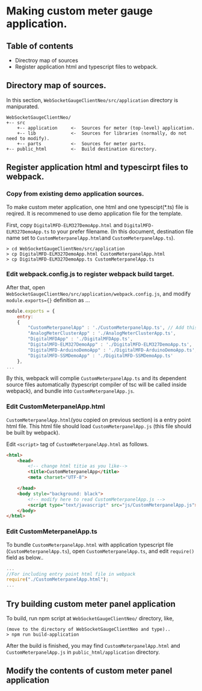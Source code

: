 # Making custom meter gauge application.

## Table of contents
* Directroy map of sources
* Register application html and typescript files to webpack.

## Directory map of sources.
In this section, `WebSocketGaugeClientNeo/src/application` directory is manipurated.

```
WebSocketGaugeClientNeo/
+-- src
	+-- application		<-	Sources for meter (top-level) application.
    +-- lib				<-	Sources for libraries (normally, do not need to modify).
    +-- parts			<-	Sources for meter parts.
+-- public_html 		<-	Build destination directory.
```

## Register application html and typescirpt files to webpack.
### Copy from existing demo application sources.
To make custom meter application, one html and one typescipt(*.ts) file is reqired.
It is recommened to use demo application file for the template.

First, copy `DigitalMFD-ELM327DemoApp.html` and `DigitalMFD-ELM327DemoApp.ts` to your prefer filename. (In this document, destination file name set to `CustomMeterpanelApp.html`and `CustomMeterpanelApp.ts`).
```
> cd WebSocketGaugeClientNeo/src/application
> cp DigitalMFD-ELM327DemoApp.html CustomMeterpanelApp.html
> cp DigitalMFD-ELM327DemoApp.ts CustomMeterpanelApp.ts
```

### Edit webpack.config.js to register webpack build target.
After that, open `WebSocketGaugeClientNeo/src/application/webpack.config.js`, and modify `module.exports={}` definition as ...

```js
module.exports = {
    entry:
    {
        "CustomMeterpanelApp" : './CustomMeterpanelApp.ts', // Add this line.
        "AnalogMeterClusterApp" : './AnalogMeterClusterApp.ts',
        "DigitalMFDApp" : './DigitalMFDApp.ts',
        "DigitalMFD-ELM327DemoApp" : './DigitalMFD-ELM327DemoApp.ts',
        "DigitalMFD-ArduinoDemoApp" : './DigitalMFD-ArduinoDemoApp.ts',
        "DigitalMFD-SSMDemoApp" : './DigitalMFD-SSMDemoApp.ts'
    },
...
```
By this, webpack will complie `CustomMeterpanelApp.ts` and its dependent source files automatically (typescript compiler of tsc will be called inside webpack), and bundle into `CustomMeterpanelApp.js`.

### Edit CustomMeterpanelApp.html
`CustomMeterpanelApp.html`(you copied on previous section) is a entry point html file. This html file should load `CustomMeterpanelApp.js` (this file should be built by webpack).

Edit `<script>` tag of `CustomMeterpanelApp.html` as follows.
```html
<html>
    <head>
    	<!-- change html titie as you like-->
        <title>CustomMeterpanelApp</title>
        <meta charset="UTF-8">

    </head>
    <body style="background: black">
    	<!-- modify here to read CustomMeterpanelApp.js -->
        <script type="text/javascript" src="js/CustomMeterpanelApp.js"></script>
    </body>
</html>
```

### Edit CustomMeterpanelApp.ts
To bundle `CustomMeterpanelApp.html` with application typescript file (`CustomMeterpanelApp.ts`), open `CustomMeterpanelApp.ts`, and edit `require()` field as below..

```js
...
//For including entry point html file in webpack
require("./CustomMeterpanelApp.html");
...
```

## Try building custom meter panel application

To build, run npm script at `WebSocketGaugeClientNeo/` directory, like,
```
(move to the directory of WebSocketGaugeClientNeo and type)..
> npm run build-application
```

After the build is finished, you may find `CustomMeterpanelApp.html` and `CustomMeterpanelApp.js` in `public_html/application` directory.

## Modify the contents of custom meter panel application
